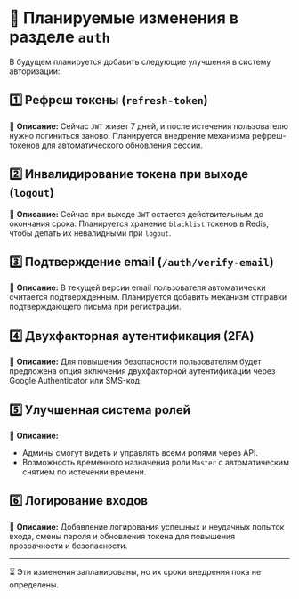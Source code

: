 # 🔧 Планируемые изменения в разделе `auth`

В будущем планируется добавить следующие улучшения в систему авторизации:

## 1️⃣ Рефреш токены (`refresh-token`)
📌 **Описание:** Сейчас `JWT` живет 7 дней, и после истечения пользователю нужно логиниться заново. Планируется внедрение механизма рефреш-токенов для автоматического обновления сессии.

## 2️⃣ Инвалидирование токена при выходе (`logout`)
📌 **Описание:** Сейчас при выходе `JWT` остается действительным до окончания срока. Планируется хранение `blacklist` токенов в Redis, чтобы делать их невалидными при `logout`.

## 3️⃣ Подтверждение email (`/auth/verify-email`)
📌 **Описание:** В текущей версии email пользователя автоматически считается подтвержденным. Планируется добавить механизм отправки подтверждающего письма при регистрации.

## 4️⃣ Двухфакторная аутентификация (2FA)
📌 **Описание:** Для повышения безопасности пользователям будет предложена опция включения двухфакторной аутентификации через Google Authenticator или SMS-код.

## 5️⃣ Улучшенная система ролей
📌 **Описание:** 
- Админы смогут видеть и управлять всеми ролями через API.
- Возможность временного назначения роли `Master` с автоматическим снятием по истечении времени.

## 6️⃣ Логирование входов
📌 **Описание:** Добавление логирования успешных и неудачных попыток входа, смены пароля и обновления токена для повышения прозрачности и безопасности.

---
⏳ Эти изменения запланированы, но их сроки внедрения пока не определены.
